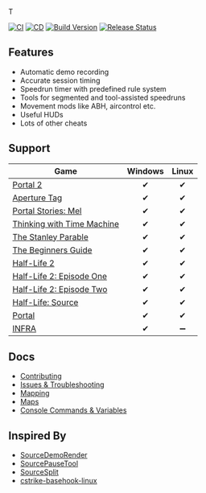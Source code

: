 T

[![CI](https://github.com/NeKzor/SourceAutoRecord/workflows/CI/badge.svg)](https://github.com/NeKzor/SourceAutoRecord/actions?query=workflow%3ACI+branch%3Amaster)
[![CD](https://github.com/NeKzor/SourceAutoRecord/workflows/CD/badge.svg)](https://github.com/NeKzor/SourceAutoRecord/actions?query=workflow%3ACD+branch%3Amaster)
[![Build Version](https://img.shields.io/badge/version-v1.11-brightgreen.svg)](https://github.com/NeKzor/SourceAutoRecord/projects/3)
[![Release Status](https://img.shields.io/github/release/NeKzor/SourceAutoRecord/all.svg)](https://github.com/NeKzor/SourceAutoRecord/releases)

## Features

- Automatic demo recording
- Accurate session timing
- Speedrun timer with predefined rule system
- Tools for segmented and tool-assisted speedruns
- Movement mods like ABH, aircontrol etc.
- Useful HUDs
- Lots of other cheats

## Support

Game|Windows|Linux
---|:-:|:-:
[Portal 2](https://store.steampowered.com/app/620)|✔|✔
[Aperture Tag](https://store.steampowered.com/app/280740)|✔|✔
[Portal Stories: Mel](https://store.steampowered.com/app/317400)|✔|✔
[Thinking with Time Machine](https://store.steampowered.com/app/286080)|✔|✔
[The Stanley Parable](https://store.steampowered.com/app/221910)|✔|✔
[The Beginners Guide](https://store.steampowered.com/app/303210)|✔|✔
[Half-Life 2](https://store.steampowered.com/app/220)|✔|✔
[Half-Life 2: Episode One](https://store.steampowered.com/app/380)|✔|✔
[Half-Life 2: Episode Two](https://store.steampowered.com/app/420)|✔|✔
[Half-Life: Source](https://store.steampowered.com/app/280)|✔|✔
[Portal](https://store.steampowered.com/app/400)|✔|✔
[INFRA](https://store.steampowered.com/app/251110)|✔|➖

## Docs

- [Contributing](doc/contributing.md)
- [Issues & Troubleshooting](doc/issue.md)
- [Mapping](doc/mapping.md)
- [Maps](doc/maps.md)
- [Console Commands & Variables](doc/cvars.md)

## Inspired By

- [SourceDemoRender](https://github.com/crashfort/SourceDemoRender)
- [SourcePauseTool](https://github.com/YaLTeR/SourcePauseTool)
- [SourceSplit](https://github.com/fatalis/SourceSplit)
- [cstrike-basehook-linux](https://github.com/aixxe/cstrike-basehook-linux)
